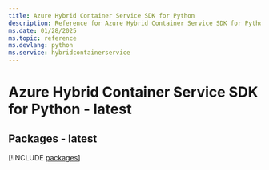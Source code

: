 ```yaml
---
title: Azure Hybrid Container Service SDK for Python
description: Reference for Azure Hybrid Container Service SDK for Python
ms.date: 01/28/2025
ms.topic: reference
ms.devlang: python
ms.service: hybridcontainerservice
---
```

# Azure Hybrid Container Service SDK for Python - latest
## Packages - latest
[!INCLUDE [packages](hybrid-container-service-index.md)]